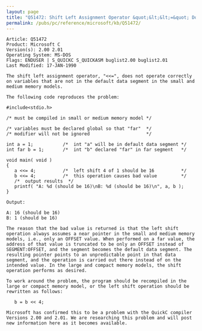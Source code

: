 ```yaml
---
layout: page
title: "Q51472: Shift Left Assignment Operator &quot;&lt;&lt;=&quot; Does Not Work Correctly"
permalink: /pubs/pc/reference/microsoft/kb/Q51472/
---
```


	Article: Q51472
	Product: Microsoft C
	Version(s): 2.00 2.01
	Operating System: MS-DOS
	Flags: ENDUSER | S_QUICKC S_QUICKASM buglist2.00 buglist2.01
	Last Modified: 17-JAN-1990
	
	The shift left assignment operator, "<<=", does not operate correctly
	on variables that are not in the default data segment in the small and
	medium memory models.
	
	The following code reproduces the problem:
	
	#include<stdio.h>
	
	/* must be compiled in small or medium memory model */
	
	/* variables must be declared global so that "far"  */
	/* modifier will not be ignored                     */
	
	int a = 1;           /*  int "a" will be in default data segment */
	int far b = 1;       /*  int "b" declared "far" in far segment   */
	
	void main( void )
	{
	   a <<= 4;          /*  left shift 4 of 1 should be 16          */
	   b <<= 4;          /*  this operation causes bad value         */
	   /*  output results  */
	   printf( "A: %d (should be 16)\nB: %d (should be 16)\n", a, b );
	}
	
	Output:
	
	A: 16 (should be 16)
	B: 1 (should be 16)
	
	The reason that the bad value is returned is that the left shift
	operation always assumes a near pointer in the small and medium memory
	models, i.e., only an OFFSET value. When performed on a far value, the
	address of that value is truncated to be only an OFFSET instead of
	SEGMENT:OFFSET, and the segment becomes the default data segment. The
	resulting pointer points to an unpredictable point in that data
	segment, and the operation is carried out there instead of on the
	intended value. In the large and compact memory models, the shift
	operation performs as desired.
	
	To work around the problem, the program should be recompiled in the
	large or compact memory model, or the left shift operation should be
	rewritten as follows:
	
	   b = b << 4;
	
	Microsoft has confirmed this to be a problem with the QuickC compiler
	Versions 2.00 and 2.01. We are researching this problem and will post
	new information here as it becomes available.
